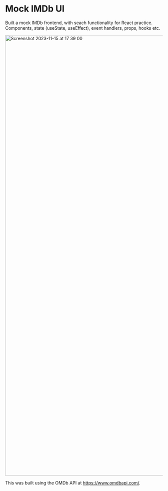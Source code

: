 # Mock IMDb UI

Built a mock IMDb frontend, with seach functionality for React practice. Components, state (useState, useEffect), event handlers, props, hooks etc.

<img width="1403" alt="Screenshot 2023-11-15 at 17 39 00" src="https://github.com/aconcan/react-imdb/assets/55048231/1dacd6f0-f616-41d1-bd87-1b66aff8b554">

This was built using the OMDb API at https://www.omdbapi.com/.
